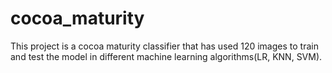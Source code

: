 # cocoa_maturity
This project is a cocoa maturity classifier that has used 120 images to train and test the model in different machine learning algorithms(LR, KNN, SVM). 
